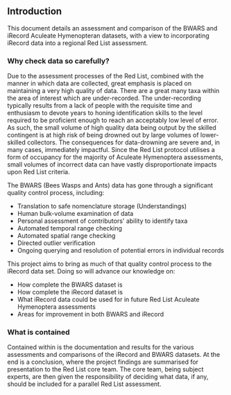 ## Introduction
This document details an assessment and comparison of the BWARS and iRecord Aculeate Hymenopteran datasets, with a view to incorporating iRecord data into a regional Red List assessment.

### Why check data so carefully?
Due to the assessment processes of the Red List, combined with the manner in which data are collected, great emphasis is placed on maintaining a very high quality of data. There are a great many taxa within the area of interest which are under-recorded. The under-recording typically results from a lack of people with the requisite time and enthusiasm to devote years to honing identification skills to the level required to be proficient enough to reach an acceptably low level of error. As such, the small volume of high quality data being output by the skilled contingent is at high risk of being drowned out by large volumes of lower-skilled collectors. The consequences for data-drowning are severe and, in many cases, immediately impactful. Since the Red List protocol utilises a form of occupancy for the majority of Aculeate Hymenoptera assessments, small volumes of incorrect data can have vastly disproportionate impacts upon Red List criteria.

The BWARS (Bees Wasps and Ants) data has gone through a significant quality control process, including:

- Translation to safe nomenclature storage (Understandings)
- Human bulk-volume examination of data
- Personal assessment of contributors' ability to identify taxa
- Automated temporal range checking
- Automated spatial range checking
- Directed outlier verification
- Ongoing querying and resolution of potential errors in individual records

This project aims to bring as much of that quality control process to the iRecord data set. Doing so will advance our knowledge on:

- How complete the BWARS dataset is
- How complete the iRecord dataset is
- What iRecord data could be used for in future Red List Aculeate Hymenoptera assessments
- Areas for improvement in both BWARS and iRecord

### What is contained
Contained within is the documentation and results for the various assessments and comparisons of the iRecord and BWARS datasets. At the end is a conclusion, where the project findings are summarised for presentation to the Red List core team. The core team, being subject experts, are then given the responsibility of deciding what data, if any, should be included for a parallel Red List assessment.

